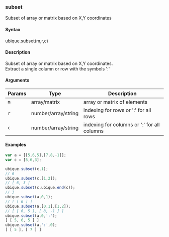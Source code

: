 ### subset

Subset of array or matrix based on X,Y coordinates


#### Syntax

ubique.subset(m,r,c)


#### Description

Subset of array or matrix based on X,Y coordinates.  
Extract a single column or row with the symbols ':'  



#### Arguments

|Params|Type|Description
|---------|----|-----------
|`m` | array/matrix | array or matrix of elements
|`r` | number/array/string | indexing for rows or ':' for all rows
|`c` | number/array/string | indexing for columns or ':' for all columns


#### Examples

```js
var a = [[5,6,5],[7,8,-1]];
var c = [5,6,3];

ubique.subset(c,1);
// 6
ubique.subset(c,[1,2]);
// [ 6, 3 ]
ubique.subset(c,ubique.end(c));
// 3
ubique.subset(a,0,1);
// [ [ 6 ] ]
ubique.subset(a,[0,1],[1,2]);
// [ [ 6, 5 ], [ 8, -1 ] ]
ubique.subset(a,0,':');
[ [ 5, 6, 5 ] ]
ubique.subset(a,':',0);
[ [ 5 ], [ 7 ] ]
```

